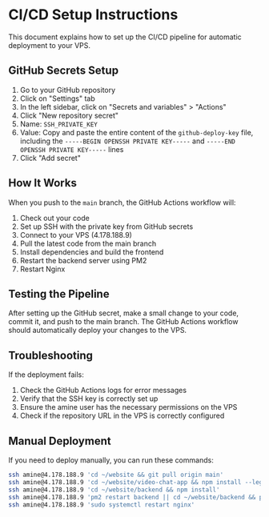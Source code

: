 # CI/CD Setup Instructions

This document explains how to set up the CI/CD pipeline for automatic deployment to your VPS.

## GitHub Secrets Setup

1. Go to your GitHub repository
2. Click on "Settings" tab
3. In the left sidebar, click on "Secrets and variables" > "Actions"
4. Click "New repository secret"
5. Name: `SSH_PRIVATE_KEY`
6. Value: Copy and paste the entire content of the `github-deploy-key` file, including the `-----BEGIN OPENSSH PRIVATE KEY-----` and `-----END OPENSSH PRIVATE KEY-----` lines
7. Click "Add secret"

## How It Works

When you push to the `main` branch, the GitHub Actions workflow will:

1. Check out your code
2. Set up SSH with the private key from GitHub secrets
3. Connect to your VPS (4.178.188.9)
4. Pull the latest code from the main branch
5. Install dependencies and build the frontend
6. Restart the backend server using PM2
7. Restart Nginx

## Testing the Pipeline

After setting up the GitHub secret, make a small change to your code, commit it, and push to the main branch. The GitHub Actions workflow should automatically deploy your changes to the VPS.

## Troubleshooting

If the deployment fails:

1. Check the GitHub Actions logs for error messages
2. Verify that the SSH key is correctly set up
3. Ensure the amine user has the necessary permissions on the VPS
4. Check if the repository URL in the VPS is correctly configured

## Manual Deployment

If you need to deploy manually, you can run these commands:

```bash
ssh amine@4.178.188.9 'cd ~/website && git pull origin main'
ssh amine@4.178.188.9 'cd ~/website/video-chat-app && npm install --legacy-peer-deps && npm run build'
ssh amine@4.178.188.9 'cd ~/website/backend && npm install'
ssh amine@4.178.188.9 'pm2 restart backend || cd ~/website/backend && pm2 start npm --name "backend" -- run dev'
ssh amine@4.178.188.9 'sudo systemctl restart nginx'
``` 